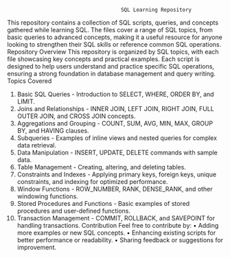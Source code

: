                                          SQL Learning Repository
This repository contains a collection of SQL scripts, queries, and concepts gathered while learning SQL. The files cover a range of SQL topics, from basic queries to advanced concepts, making it a useful resource for anyone looking to strengthen their SQL skills or reference common SQL operations.
Repository Overview
This repository is organized by SQL topics, with each file showcasing key concepts and practical examples. Each script is designed to help users understand and practice specific SQL operations, ensuring a strong foundation in database management and query writing.
Topics Covered
1.	Basic SQL Queries - Introduction to SELECT, WHERE, ORDER BY, and LIMIT.
2.	Joins and Relationships - INNER JOIN, LEFT JOIN, RIGHT JOIN, FULL OUTER JOIN, and CROSS JOIN concepts.
3.	Aggregations and Grouping - COUNT, SUM, AVG, MIN, MAX, GROUP BY, and HAVING clauses.
4.	Subqueries - Examples of inline views and nested queries for complex data retrieval.
5.	Data Manipulation - INSERT, UPDATE, DELETE commands with sample data.
6.	Table Management - Creating, altering, and deleting tables.
7.	Constraints and Indexes - Applying primary keys, foreign keys, unique constraints, and indexing for optimized performance.
8.	Window Functions - ROW_NUMBER, RANK, DENSE_RANK, and other windowing functions.
9.	Stored Procedures and Functions - Basic examples of stored procedures and user-defined functions.
10.	Transaction Management - COMMIT, ROLLBACK, and SAVEPOINT for handling transactions.
Contribution
Feel free to contribute by:
•	Adding more examples or new SQL concepts.
•	Enhancing existing scripts for better performance or readability.
•	Sharing feedback or suggestions for improvement.

